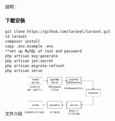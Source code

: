 說明：

### 下載安裝
~~~
git clone https://github.com/laravel/laravel.git
cd laravel
composer install 
copy .env.example .env
**set up MySQL of root and password
php artisan key:generate
php artisan jwt:secret
php artisan migrate:refresh
php artisan serve
~~~

文件介紹
<img src="https://github.com/iachievedream/demo_code/blob/master/picture/Laravel/laravel_process_jwt.png" width="50%" height="50%" />
